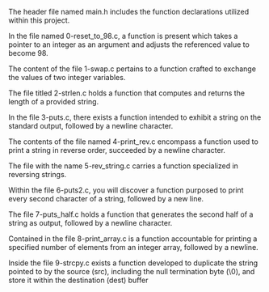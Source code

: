 The header file named main.h includes the function declarations utilized within this project.

In the file named 0-reset_to_98.c, a function is present which takes a pointer to an integer as an argument and adjusts the referenced value to become 98.

The content of the file 1-swap.c pertains to a function crafted to exchange the values of two integer variables.

The file titled 2-strlen.c holds a function that computes and returns the length of a provided string.

In the file 3-puts.c, there exists a function intended to exhibit a string on the standard output, followed by a newline character.

The contents of the file named 4-print_rev.c encompass a function used to print a string in reverse order, succeeded by a newline character.

The file with the name 5-rev_string.c carries a function specialized in reversing strings.

Within the file 6-puts2.c, you will discover a function purposed to print every second character of a string, followed by a new line.

The file 7-puts_half.c holds a function that generates the second half of a string as output, followed by a newline character.

Contained in the file 8-print_array.c is a function accountable for printing a specified number of elements from an integer array, followed by a newline.

Inside the file 9-strcpy.c exists a function developed to duplicate the string pointed to by the source (src), including the null termination byte (\0), and store it within the destination (dest) buffer
